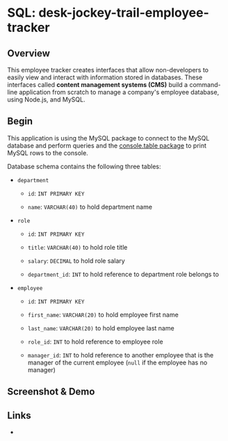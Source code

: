 # SQL: desk-jockey-trail-employee-tracker

## Overview

This employee tracker creates interfaces that allow non-developers to easily view and interact with information stored in databases. These interfaces called **content management systems (CMS)** build a command-line application from scratch to manage a company's employee database, using Node.js, and MySQL.

## Begin

This application is using the MySQL package to connect to the MySQL database and perform queries and the [console.table package](https://www.npmjs.com/package/console.table) to print MySQL rows to the console.

Database schema contains the following three tables:

- `department`

  - `id`: `INT PRIMARY KEY`

  - `name`: `VARCHAR(40)` to hold department name

- `role`

  - `id`: `INT PRIMARY KEY`

  - `title`: `VARCHAR(40)` to hold role title

  - `salary`: `DECIMAL` to hold role salary

  - `department_id`: `INT` to hold reference to department role belongs to

- `employee`

  - `id`: `INT PRIMARY KEY`

  - `first_name`: `VARCHAR(20)` to hold employee first name

  - `last_name`: `VARCHAR(20)` to hold employee last name

  - `role_id`: `INT` to hold reference to employee role

  - `manager_id`: `INT` to hold reference to another employee that is the manager of the current employee (`null` if the employee has no manager)

## Screenshot & Demo

## Links

-
